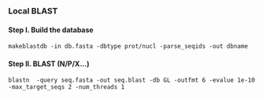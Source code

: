 ### Local BLAST

#### Step I. Build the database    
	makeblastdb -in db.fasta -dbtype prot/nucl -parse_seqids -out dbname


#### Step II. BLAST (N/P/X...)    
	blastn  -query seq.fasta -out seq.blast -db GL -outfmt 6 -evalue 1e-10 -max_target_seqs 2 -num_threads 1
